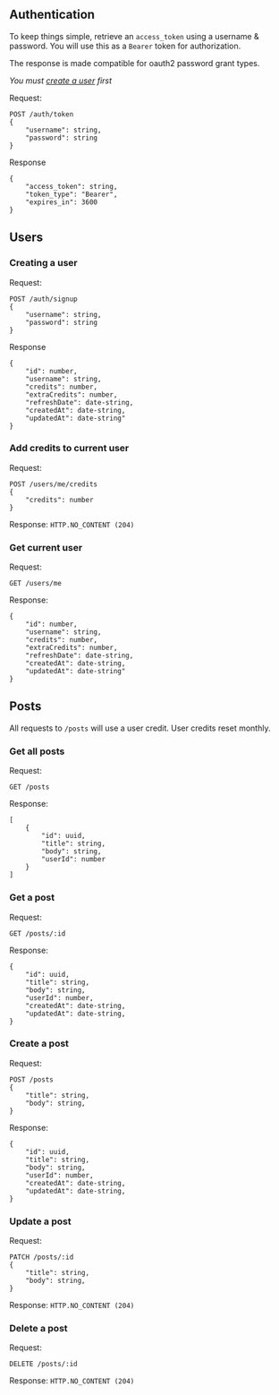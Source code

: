 ## Authentication

To keep things simple, retrieve an `access_token` using a username & password. You will use this as a `Bearer` token for authorization.

The response is made compatible for oauth2 password grant types.

_You must [create a user](#creating-a-user) first_

Request:
```
POST /auth/token
{
    "username": string,
    "password": string
}
```

Response
```
{
    "access_token": string,
    "token_type": "Bearer",
    "expires_in": 3600
}
```

## Users

### Creating a user

Request:
```
POST /auth/signup
{
    "username": string,
    "password": string
}
```

Response
```
{
    "id": number,
    "username": string,
    "credits": number,
    "extraCredits": number,
    "refreshDate": date-string,
    "createdAt": date-string,
    "updatedAt": date-string"
}
```

### Add credits to current user

Request:
```
POST /users/me/credits
{
    "credits": number
}
```

Response: `HTTP.NO_CONTENT (204)`

### Get current user

Request:
```
GET /users/me
```

Response:
```
{
    "id": number,
    "username": string,
    "credits": number,
    "extraCredits": number,
    "refreshDate": date-string,
    "createdAt": date-string,
    "updatedAt": date-string"
}
```

## Posts

All requests to `/posts` will use a user credit. User credits reset monthly.

### Get all posts

Request:
```
GET /posts
```

Response:
```
[
    {
        "id": uuid,
        "title": string,
        "body": string,
        "userId": number
    }
]
```

### Get a post

Request:
```
GET /posts/:id
```

Response:
```
{
    "id": uuid,
    "title": string,
    "body": string,
    "userId": number,
    "createdAt": date-string,
    "updatedAt": date-string,
}
```

### Create a post

Request:
```
POST /posts
{
    "title": string,
    "body": string,
}
```

Response:
```
{
    "id": uuid,
    "title": string,
    "body": string,
    "userId": number,
    "createdAt": date-string,
    "updatedAt": date-string,
}
```

### Update a post

Request:
```
PATCH /posts/:id
{
    "title": string,
    "body": string,
}
```

Response: `HTTP.NO_CONTENT (204)`

### Delete a post

Request:
```
DELETE /posts/:id
```

Response: `HTTP.NO_CONTENT (204)`
